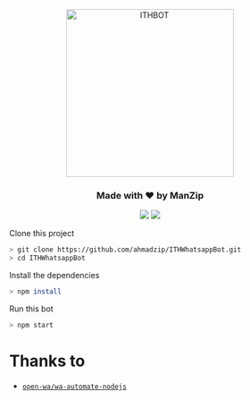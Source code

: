 <div align="center">
<img src="https://i.ibb.co/BVGp33h/image.png" alt="ITHBOT" width="300" />

<h3 align="center">Made with ❤️ by ManZip</h3>

<p align="center">
  <a href="https://www.npmjs.com/package/@open-wa/wa-automate"><img src="https://img.shields.io/npm/v/@open-wa/wa-automate.svg?color=green" /></a>
  <img src="https://img.shields.io/node/v/@open-wa/wa-automate" />
</p>
</div>


Clone this project
```bash
> git clone https://github.com/ahmadzip/ITHWhatsappBot.git
> cd ITHWhatsappBot
```

Install the dependencies
```bash
> npm install
```

Run this bot
```bash
> npm start
```

# Thanks to
* [`open-wa/wa-automate-nodejs`](https://github.com/open-wa/wa-automate-nodejs)
